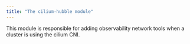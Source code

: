 ```yaml
---
title: "The cilium-hubble module"
---
```


This module is responsible for adding observability network tools when a cluster is using the cilium CNI.
